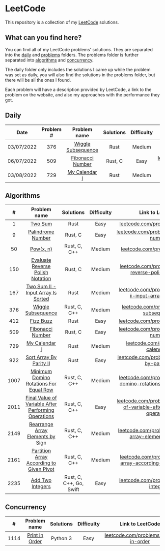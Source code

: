 # LeetCode

This repository is a collection of my [LeetCode](https://leetcode.com/) solutions.

## What can you find here?

You can find all of my LeetCode problems' solutions. They are separated into the [daily](https://github.com/Pandicon/leetcode/tree/main/daily) and [problems](https://github.com/Pandicon/leetcode/tree/main/problems) folders. The problems folder is further separated into [algorithms](https://github.com/Pandicon/leetcode/tree/main/problems/algorithms) and [concurrency](https://github.com/Pandicon/leetcode/tree/main/problems/concurrency).

The daily folder only includes the solutions I came up while the problem was set as daily, you will also find the solutions in the problems folder, but there will be all the ones I found.

Each problem will have a description provided by LeetCode, a link to the problem on the website, and also my approaches with the performance they got.

## Daily

|    Date    | Problem # |                                     Problem name                                      | Solutions | Difficulty |                                        Link to LeetCode                                        |
| :--------: | :-------: | :-----------------------------------------------------------------------------------: | :-------: | :--------: | :--------------------------------------------------------------------------------------------: |
| 03/07/2022 |    376    | [Wiggle Subsequence](https://github.com/Pandicon/leetcode/tree/main/daily/2022-07-03) |   Rust    |   Medium   | [leetcode.com/problems/wiggle-subsequence/](https://leetcode.com/problems/wiggle-subsequence/) |
| 06/07/2022 |    509    |  [Fibonacci Number](https://github.com/Pandicon/leetcode/tree/main/daily/2022-07-06)  |  Rust, C  |    Easy    |   [leetcode.com/problems/fibonacci-number/](https://leetcode.com/problems/fibonacci-number/)   |
| 03/08/2022 |    729    |   [My Calendar I](https://github.com/Pandicon/leetcode/tree/main/daily/2022-08-03)    |   Rust    |   Medium   |      [leetcode.com/problems/my-calendar-i/](https://leetcode.com/problems/my-calendar-i/)      |

## Algorithms

|  #   |                                                          Problem name                                                          |        Solutions        | Difficulty |                                                                         Link to LeetCode                                                                         |
| :--: | :----------------------------------------------------------------------------------------------------------------------------: | :---------------------: | :--------: | :--------------------------------------------------------------------------------------------------------------------------------------------------------------: |
|  1   |                       [Two Sum](https://github.com/Pandicon/leetcode/tree/main/problems/algorithms/0001)                       |          Rust           |    Easy    |                                             [leetcode.com/problems/two-sum/](https://leetcode.com/problems/two-sum/)                                             |
|  9   |                  [Palindrome Number](https://github.com/Pandicon/leetcode/tree/main/problems/algorithms/0009)                  |         Rust, C         |    Easy    |                                   [leetcode.com/problems/palindrome-number/](https://leetcode.com/problems/palindrome-number/)                                   |
|  50  |                      [Pow(x, n)](https://github.com/Pandicon/leetcode/tree/main/problems/algorithms/0050)                      |      Rust, C, C++       |   Medium   |                                              [leetcode.com/problems/powx-n/](https://leetcode.com/problems/powx-n/)                                              |
| 150  |          [Evaluate Reverse Polish Notation](https://github.com/Pandicon/leetcode/tree/main/problems/algorithms/0150)           |         Rust, C         |   Medium   |                    [leetcode.com/problems/evaluate-reverse-polish-notation/](https://leetcode.com/problems/evaluate-reverse-polish-notation/)                    |
| 167  |         [Two Sum II - Input Array Is Sorted](https://github.com/Pandicon/leetcode/tree/main/problems/algorithms/0167)          |          Rust           |   Medium   |                    [leetcode.com/problems/two-sum-ii-input-array-is-sorted/](https://leetcode.com/problems/two-sum-ii-input-array-is-sorted/)                    |
| 376  |                 [Wiggle Subsequence](https://github.com/Pandicon/leetcode/tree/main/problems/algorithms/0376)                  |      Rust, C, C++       |   Medium   |                                  [leetcode.com/problems/wiggle-subsequence/](https://leetcode.com/problems/wiggle-subsequence/)                                  |
| 412  |                      [Fizz Buzz](https://github.com/Pandicon/leetcode/tree/main/problems/algorithms/0412)                      |          Rust           |    Easy    |                                           [leetcode.com/problems/fizz-buzz/](https://leetcode.com/problems/fizz-buzz/)                                           |
| 509  |                  [Fibonacci Number](https://github.com/Pandicon/leetcode/tree/main/problems/algorithms/0509)                   |         Rust, C         |    Easy    |                                    [leetcode.com/problems/fibonacci-number/](https://leetcode.com/problems/fibonacci-number/)                                    |
| 729  |                    [My Calendar I](https://github.com/Pandicon/leetcode/tree/main/problems/algorithms/0729)                    |          Rust           |   Medium   |                                       [leetcode.com/problems/my-calendar-i/](https://leetcode.com/problems/my-calendar-i/)                                       |
| 922  |               [Sort Array By Parity II](https://github.com/Pandicon/leetcode/tree/main/problems/algorithms/0922)               |          Rust           |    Easy    |                             [leetcode.com/problems/sort-array-by-parity-ii/](https://leetcode.com/problems/sort-array-by-parity-ii/)                             |
| 1007 |       [Minimum Domino Rotations For Equal Row](https://github.com/Pandicon/leetcode/tree/main/problems/algorithms/1007)        |      Rust, C, C++       |   Medium   |              [leetcode.com/problems/minimum-domino-rotations-for-equal-row/](https://leetcode.com/problems/minimum-domino-rotations-for-equal-row/)              |
| 2011 | [Final Value of Variable After Performing Operations](https://github.com/Pandicon/leetcode/tree/main/problems/algorithms/2011) |      Rust, C, C++       |    Easy    | [leetcode.com/problems/final-value-of-variable-after-performing-operations/](https://leetcode.com/problems/final-value-of-variable-after-performing-operations/) |
| 2149 |          [Rearrange Array Elements by Sign](https://github.com/Pandicon/leetcode/tree/main/problems/algorithms/2149)           |      Rust, C, C++       |   Medium   |                    [leetcode.com/problems/rearrange-array-elements-by-sign/](https://leetcode.com/problems/rearrange-array-elements-by-sign/)                    |
| 2161 |      [Partition Array According to Given Pivot](https://github.com/Pandicon/leetcode/tree/main/problems/algorithms/2161)       |      Rust, C, C++       |   Medium   |            [leetcode.com/problems/partition-array-according-to-given-pivot/](https://leetcode.com/problems/partition-array-according-to-given-pivot/)            |
| 2235 |                  [Add Two Integers](https://github.com/Pandicon/leetcode/tree/main/problems/algorithms/2235)                   | Rust, C, C++, Go, Swift |    Easy    |                                    [leetcode.com/problems/add-two-integers/](https://leetcode.com/problems/add-two-integers/)                                    |

## Concurrency

|  #   |                                        Problem name                                        | Solutions | Difficulty |                                   Link to LeetCode                                   |
| :--: | :----------------------------------------------------------------------------------------: | :-------: | :--------: | :----------------------------------------------------------------------------------: |
| 1114 | [Print in Order](https://github.com/Pandicon/leetcode/tree/main/problems/concurrency/1114) | Python 3  |    Easy    | [leetcode.com/problems/print-in-order](https://leetcode.com/problems/print-in-order) |
